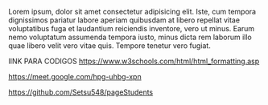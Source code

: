 
  Lorem ipsum, dolor sit amet consectetur adipisicing elit. Iste, cum tempora dignissimos pariatur labore aperiam quibusdam at libero repellat vitae voluptatibus fuga et laudantium reiciendis inventore, vero ut minus. Earum nemo voluptatum assumenda tempora iusto, minus dicta rem laborum illo quae libero velit vero vitae quis. Tempore tenetur vero fugiat.

lINK PARA CODIGOS 
https://www.w3schools.com/html/html_formatting.asp

https://meet.google.com/hpg-uhbg-xpn

https://github.com/Setsu548/pageStudents